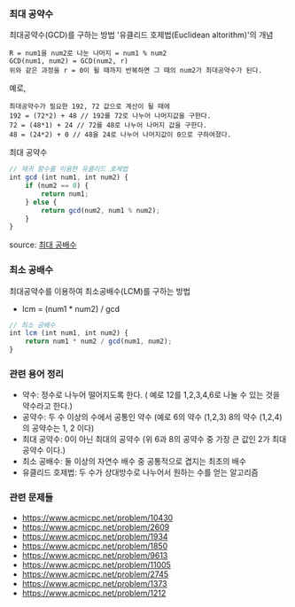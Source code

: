 ### 최대 공약수

최대공약수(GCD)를 구하는 방법 '유클리드 호제법(Euclidean altorithm)'의 개념

```
R = num1을 num2로 나눈 나머지 = num1 % num2
GCD(num1, num2) = GCD(num2, r)
위와 같은 과정을 r = 0이 될 때까지 반복하면 그 때의 num2가 최대공약수가 된다.
```
예로,
```
최대공약수가 필요한 192, 72 값으로 계산이 될 때에 
192 = (72*2) + 48 // 192를 72로 나누어 나머지값을 구한다.
72 = (48*1) + 24 // 72를 48로 나누어 나머지 값을 구한다.
48 = (24*2) + 0 // 48을 24로 나누어 나머지값이 0으로 구하여졌다.

```
최대 공약수 
```js
// 재귀 함수를 이용한 유클리드 호제법
int gcd (int num1, int num2) {
    if (num2 == 0) {
        return num1;
    } else {
        return gcd(num2, num1 % num2);
    }
}
```
source: [최대 공배수]

### 최소 공배수
최대공약수를 이용하여 최소공배수(LCM)를 구하는 방법
* lcm = (num1 * num2) / gcd

```js
// 최소 공배수
int lcm (int num1, int num2) {
    return num1 * num2 / gcd(num1, num2);
}
```

### 관련 용어 정리
 - 약수: 정수로 나누어 떨어지도록 한다. ( 예로 12를 1,2,3,4,6로 나눌 수 있는 것을 약수라고 한다.)
 - 공약수: 두 수 이상의 수에서 공통인 약수 (예로 6의 약수 (1,2,3) 8의 약수 (1,2,4)의 공약수는 1, 2 이다)
 - 최대 공약수: 0이 아닌 최대의 공약수 (위 6과 8의 공약수 중 가장 큰 값인 2가 최대 공약수 이다.)
 - 최소 공배수: 둘 이상의 자연수 배수 중 공통적으로 겹지는 최초의 배수
 - 유클리드 호제법: 두 수가 상대방수로 나누어서 원하는 수를 얻는 알고리즘
 
### 관련 문제들
* https://www.acmicpc.net/problem/10430
* https://www.acmicpc.net/problem/2609
* https://www.acmicpc.net/problem/1934
* https://www.acmicpc.net/problem/1850
* https://www.acmicpc.net/problem/9613
* https://www.acmicpc.net/problem/11005
* https://www.acmicpc.net/problem/2745
* https://www.acmicpc.net/problem/1373
* https://www.acmicpc.net/problem/1212

[최대 공배수]: https://github.com/programrubber/algo_dic/blob/master/algo/gcd.cpp
